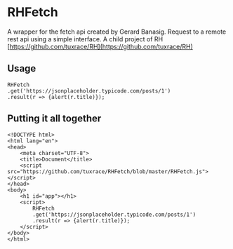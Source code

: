 # RHFetch
A wrapper for the fetch api created by Gerard Banasig.
Request to a remote rest api using a simple interface.
A child project of RH [https://github.com/tuxrace/RH](https://github.com/tuxrace/RH)

## Usage

    RHFetch
    .get('https://jsonplaceholder.typicode.com/posts/1')
    .result(r => {alert(r.title)});
## Putting it all together
    <!DOCTYPE html>
    <html lang="en">
    <head>
        <meta charset="UTF-8">
        <title>Document</title>
        <script src="https://github.com/tuxrace/RHFetch/blob/master/RHFetch.js"></script>
    </head>
    <body>
        <h1 id="app"></h1>    
        <script>                      
            RHFetch
            .get('https://jsonplaceholder.typicode.com/posts/1')
            .result(r => {alert(r.title)});                                                  
        </script>    
    </body>
    </html>
